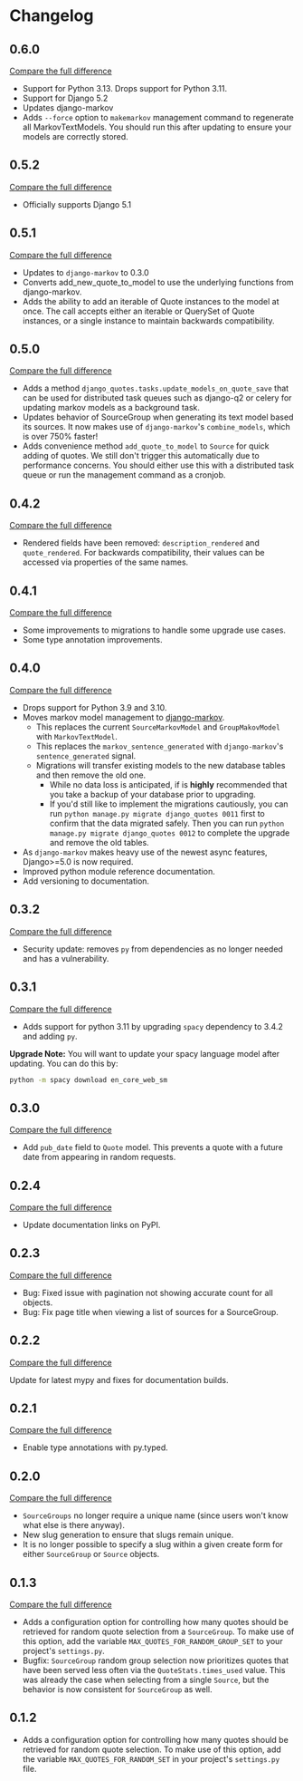 # Changelog

## 0.6.0

[Compare the full difference](https://github.com/andrlik/django-quotes/compare/v0.5.2...v0.6.0)

- Support for Python 3.13. Drops support for Python 3.11.
- Support for Django 5.2
- Updates django-markov
- Adds `--force` option to `makemarkov` management command to regenerate all MarkovTextModels. You should run this after updating to ensure your models are correctly stored.

## 0.5.2

[Compare the full difference](https://github.com/andrlik/django-quotes/compare/v0.5.1...v0.5.2)

- Officially supports Django 5.1

## 0.5.1

[Compare the full difference](https://github.com/andrlik/django-quotes/compare/v0.5.0...v0.5.1)

- Updates to `django-markov` to 0.3.0
- Converts add_new_quote_to_model to use the underlying functions from django-markov.
- Adds the ability to add an iterable of Quote instances to the model at once. The call accepts either an iterable or QuerySet of Quote instances, or a single instance to maintain backwards compatibility.

## 0.5.0

[Compare the full difference](https://github.com/andrlik/django-quotes/compare/v0.4.2...v0.5.0)

- Adds a method `django_quotes.tasks.update_models_on_quote_save` that can be used for distributed task queues such as django-q2 or celery for updating markov models as a background task.
- Updates behavior of SourceGroup when generating its text model based its sources. It now makes use of `django-markov`'s `combine_models`, which is over 750% faster!
- Adds convenience method `add_quote_to_model` to `Source` for quick adding of quotes. We still don't trigger this automatically due to performance concerns. You should either use this with a distributed task queue or run the management command as a cronjob.


## 0.4.2

[Compare the full difference](https://github.com/andrlik/django-quotes/compare/v0.4.1...v0.4.2)

- Rendered fields have been removed: `description_rendered` and `quote_rendered`. For backwards compatibility, their values can be accessed via properties of the same names.

## 0.4.1

[Compare the full difference](https://github.com/andrlik/django-quotes/compare/v0.4.0...v0.4.1)

- Some improvements to migrations to handle some upgrade use cases.
- Some type annotation improvements.

## 0.4.0

[Compare the full difference](https://github.com/andrlik/django-quotes/compare/v0.3.2...v0.4.0)

- Drops support for Python 3.9 and 3.10.
- Moves markov model management to [django-markov](https://github.com/django-markov).
  - This replaces the current `SourceMarkovModel` and `GroupMakovModel` with `MarkovTextModel`.
  - This replaces the `markov_sentence_generated` with `django-markov`'s `sentence_generated` signal.
  - Migrations will transfer existing models to the new database tables and then remove the old one.
    - While no data loss is anticipated, if is **highly** recommended that you take a backup of your database prior to upgrading.
    - If you'd still like to implement the migrations cautiously, you can run `python manage.py migrate django_quotes 0011` first to confirm that the data migrated safely. Then you can run `python manage.py migrate django_quotes 0012` to complete the upgrade and remove the old tables.
- As `django-markov` makes heavy use of the newest async features, Django>=5.0 is now required.
- Improved python module reference documentation.
- Add versioning to documentation.

## 0.3.2

[Compare the full difference](https://github.com/andrlik/django-quotes/compare/v0.3.1...v0.3.2)

- Security update: removes `py` from dependencies as no longer needed and has a vulnerability.

## 0.3.1

[Compare the full difference](https://github.com/andrlik/django-quotes/compare/v0.3.0...v0.3.1)

- Adds support for python 3.11 by upgrading `spacy` dependency to 3.4.2 and adding `py`.

**Upgrade Note:** You will want to update your spacy language model after updating. You can do this by:

```bash
python -m spacy download en_core_web_sm
```

## 0.3.0

[Compare the full difference](https://github.com/andrlik/django-quotes/compare/v0.2.4...v0.3.0)

- Add `pub_date` field to `Quote` model. This prevents a quote with a future date from appearing in random requests.

## 0.2.4

[Compare the full difference](https://github.com/andrlik/django-quotes/compare/v0.2.3...v0.2.4)

- Update documentation links on PyPI.

## 0.2.3

[Compare the full difference](https://github.com/andrlik/django-quotes/compare/v0.2.2...v0.2.3)

- Bug: Fixed issue with pagination not showing accurate count for all objects.
- Bug: Fix page title when viewing a list of sources for a SourceGroup.

## 0.2.2

[Compare the full difference](https://github.com/andrlik/django-quotes/compare/v0.2.1...v0.2.2)

Update for latest mypy and fixes for documentation builds.

## 0.2.1

[Compare the full difference](https://github.com/andrlik/django-quotes/compare/v0.2.0...v0.2.1)

- Enable type annotations with py.typed.

## 0.2.0

[Compare the full difference](https://github.com/andrlik/django-quotes/compare/v0.1.3...v0.2.0)

- `SourceGroups` no longer require a unique name (since users won't know what else is there anyway).
- New slug generation to ensure that slugs remain unique.
- It is no longer possible to specify a slug within a given create form for either `SourceGroup` or `Source` objects.

## 0.1.3

[Compare the full difference](https://github.com/andrlik/django-quotes/compare/v0.1.2...v0.1.3)

- Adds a configuration option for controlling how many quotes should be retrieved for random quote selection from a
  `SourceGroup`. To make use of this option, add the variable `MAX_QUOTES_FOR_RANDOM_GROUP_SET` to your project's
  `settings.py`.
- Bugfix: `SourceGroup` random group selection now prioritizes quotes that have been served less often via the
  `QuoteStats.times_used` value. This was already the case when selecting from a single `Source`, but the behavior
  is now consistent for `SourceGroup` as well.

## 0.1.2

- Adds a configuration option for controlling how many quotes should be retrieved for random quote selection.
  To make use of this option, add the variable ``MAX_QUOTES_FOR_RANDOM_SET`` in your project's ``settings.py`` file.
